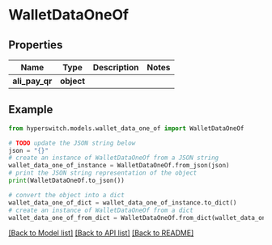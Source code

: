 # WalletDataOneOf


## Properties

Name | Type | Description | Notes
------------ | ------------- | ------------- | -------------
**ali_pay_qr** | **object** |  | 

## Example

```python
from hyperswitch.models.wallet_data_one_of import WalletDataOneOf

# TODO update the JSON string below
json = "{}"
# create an instance of WalletDataOneOf from a JSON string
wallet_data_one_of_instance = WalletDataOneOf.from_json(json)
# print the JSON string representation of the object
print(WalletDataOneOf.to_json())

# convert the object into a dict
wallet_data_one_of_dict = wallet_data_one_of_instance.to_dict()
# create an instance of WalletDataOneOf from a dict
wallet_data_one_of_from_dict = WalletDataOneOf.from_dict(wallet_data_one_of_dict)
```
[[Back to Model list]](../README.md#documentation-for-models) [[Back to API list]](../README.md#documentation-for-api-endpoints) [[Back to README]](../README.md)


